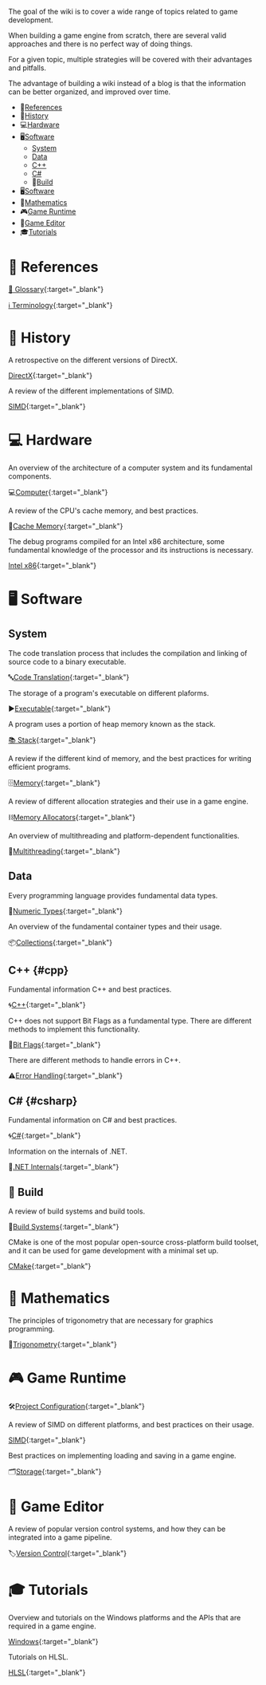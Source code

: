 The goal of the wiki is to cover a wide range of topics related to game development.

When building a game engine from scratch, there are several valid approaches and there is no perfect way of doing things.

For a given topic, multiple strategies will be covered with their advantages and pitfalls.

The advantage of building a wiki instead of a blog is that the information can be better organized, and improved over time.

- 📖[References](#-references)
- 🏰[History](#-history)
- 💻[Hardware](#-hardware)
- 🖥[Software](#-software)
  - [System](#system)
  - [Data](#data)
  - [C++](#cpp)
  - [C#](#csharp)
  - 🧱[Build](#build)
- 🖥[Software](#-software)
- 🧮[Mathematics](#-mathematics)
- 🎮[Game Runtime](#-game-runtime)
- 🎨[Game Editor](#-game-editor)
- 🎓[Tutorials](#-tutorials)

# 📖 References

[💬 Glossary](Glossary.html){:target="_blank"}

[ℹ️ Terminology](Terminology.html){:target="_blank"}

# 🏰 History

A retrospective on the different versions of DirectX.

[DirectX](https://www.notion.so/juliendelezenne/DirectX-bbf599dbca4e47b38325b3955a547644){:target="_blank"}


A review of the different implementations of SIMD.

[SIMD](https://www.notion.so/juliendelezenne/SIMD-88ba6e0a48414cf7aa499d99f4b0dd1f){:target="_blank"}


# 💻 Hardware

An overview of the architecture of a computer system and its fundamental components.

💻[Computer](https://www.notion.so/juliendelezenne/Computer-70c2c3fbbc29446782e02b8e0e6be940){:target="_blank"}


A review of the CPU's cache memory, and best practices.

🚅[Cache Memory](https://www.notion.so/juliendelezenne/Cache-Memory-718834f4e1ce43549eecdf397833cac1){:target="_blank"}


The debug programs compiled for an Intel x86 architecture, some fundamental knowledge of the processor and its instructions is necessary.

[Intel x86](https://www.notion.so/juliendelezenne/Intel-x86-2401eae3086343d5a9381998ebe9419d){:target="_blank"}

# 🖥 Software

## System

The code translation process that includes the compilation and linking of source code to a binary executable.

🔤[Code Translation](https://www.notion.so/juliendelezenne/Code-Translation-cb66ee3bb4be4240bbff99ddb5057a54){:target="_blank"}


The storage of a program's executable on different plaforms.

▶️[Executable](https://www.notion.so/juliendelezenne/Executable-5c6143da707145ddb89b15dc24e29d61){:target="_blank"}


A program uses a portion of heap memory known as the stack.

[📚 Stack](https://www.notion.so/juliendelezenne/Stack-eddf0c34dc934379ab05627709fff38f){:target="_blank"}


A review if the different kind of memory, and the best practices for writing efficient programs.

🗄[Memory](https://www.notion.so/juliendelezenne/Memory-6c8b73d5c1e042d78bbe01ac5e6e750b){:target="_blank"}


A review of different allocation strategies and their use in a game engine.

⛓[Memory Allocators](https://www.notion.so/juliendelezenne/Allocators-efa67ff35a314cb48e36a13f038a419e){:target="_blank"}


An overview of multithreading and platform-dependent functionalities.

🔀[Multithreading](https://www.notion.so/juliendelezenne/Multithreading-6081d956dabc43ad95c57aa9eaced001){:target="_blank"}

## Data

Every programming language provides fundamental data types.

🔢[Numeric Types](https://www.notion.so/juliendelezenne/Numeric-Types-d562f84c7ea645d690e6bbf2bf361923){:target="_blank"}


An overview of the fundamental container types and their usage.

📦[Collections](https://www.notion.so/juliendelezenne/Collections-e53f4fbd8fd3472f9f94a9c40d19d45e){:target="_blank"}

## C++ {#cpp}

Fundamental information C++ and best practices.

🌀[C++](https://www.notion.so/juliendelezenne/C-2d458c79f87e4488ba7693fbdf87c1d7){:target="_blank"}


C++ does not support Bit Flags as a fundamental type. There are different methods to implement this functionality.

🚩[Bit Flags](https://www.notion.so/juliendelezenne/Bit-Flags-b6f54688b0684f539bf11149fd8c4cd9){:target="_blank"}

There are different methods to handle errors in C++.

⚠️[Error Handling](https://www.notion.so/juliendelezenne/Errors-5ae5a4ffe58049359821c5534a93cf26){:target="_blank"}

## C# {#csharp}

Fundamental information on C# and best practices.

🌀[C#](https://www.notion.so/juliendelezenne/C-01e5331648d04f6aa4ac8ef4db270f4d){:target="_blank"}


Information on the internals of .NET.

👾[.NET Internals](https://www.notion.so/juliendelezenne/NET-Internals-6616e2341a31419f9bc686d7b7bd0ba9){:target="_blank"}

## 🧱 Build

A review of build systems and build tools.

🔨[Build Systems](https://www.notion.so/juliendelezenne/Build-System-d66da054a959417096d99d4bf9922afd){:target="_blank"}


CMake is one of the most popular open-source cross-platform build toolset, and it can be used for game development with a minimal set up.

[CMake](https://www.notion.so/juliendelezenne/CMake-681851c9506b4e23a22418f97e20cc1a){:target="_blank"}

# 🧮 Mathematics

The principles of trigonometry that are necessary for graphics programming.

📐[Trigonometry](https://www.notion.so/juliendelezenne/Trigonometry-911029bf6ea64c9baf2925474d65dcd1){:target="_blank"}

# 🎮 Game Runtime


🛠[Project Configuration](https://www.notion.so/juliendelezenne/Project-Configuration-e7446f013e894d08bfbe3e334ac7fe96){:target="_blank"}


A review of SIMD on different platforms, and best practices on their usage.

[SIMD](https://www.notion.so/juliendelezenne/SIMD-4e4aca2cf1a94c93ac3b2d1beca4cc57){:target="_blank"}


Best practices on implementing loading and saving in a game engine.

🗂[Storage](https://www.notion.so/juliendelezenne/Storage-3d27f6623a6946efa078299f4b17fe40){:target="_blank"}

# 🎨 Game Editor

A review of popular version control systems, and how they can be integrated into a game pipeline.

🏷[Version Control](https://www.notion.so/juliendelezenne/Version-Control-be7595ca455d412fbac8c67a7f1698da){:target="_blank"}

# 🎓 Tutorials

Overview and tutorials on the Windows platforms and the APIs that are required in a game engine.

[Windows](https://www.notion.so/juliendelezenne/Windows-850f22698c5d46079f5b42c2ef1298f1){:target="_blank"}


Tutorials on HLSL.

[HLSL](https://www.notion.so/juliendelezenne/HLSL-8cf24e8312464ccd90dd10a21b07d200){:target="_blank"}
